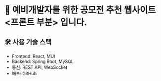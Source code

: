 
# 📌 예비개발자를 위한 공모전 추천 웹사이트 <br> <프론트 부분> 입니다.


## 🛠️ 사용 기술 스택

- Frontend: React, MUI
- Backend: Spring Boot, MySQL
- 통신: REST API, WebSocket
- 배포: GitHub
